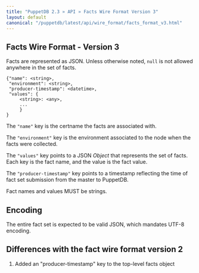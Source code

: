```yaml
---
title: "PuppetDB 2.3 » API » Facts Wire Format Version 3"
layout: default
canonical: "/puppetdb/latest/api/wire_format/facts_format_v3.html"
---
```



## Facts Wire Format - Version 3

Facts are represented as JSON. Unless otherwise noted, `null` is not
allowed anywhere in the set of facts.

    {"name": <string>,
     "environment": <string>,
     "producer-timestamp": <datetime>,
     "values": {
         <string>: <any>,
         ...
         }
    }

The `"name"` key is the certname the facts are associated with.

The `"environment"` key is the environment associated to the node when the facts were collected.

The `"values"` key points to a JSON _Object_ that represents the set
of facts. Each key is the fact name, and the value is the fact value.

The `"producer-timestamp"` key points to a timestamp reflecting
the time of fact set submission from the master to PuppetDB.

Fact names and values MUST be strings.

## Encoding

The entire fact set is expected to be valid JSON, which mandates UTF-8
encoding.


Differences with the fact wire format version 2
-----

1. Added an "producer-timestamp" key to the top-level facts object
